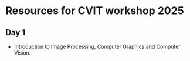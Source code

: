 
# Resources for CVIT workshop 2025

## Day 1
- Introduction to Image Processing, Computer Graphics and Computer Vision.
